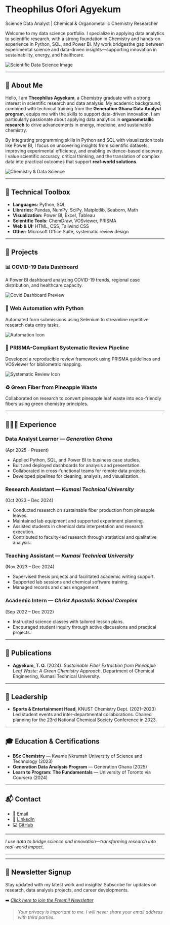 # Theophilus Ofori Agyekum
Science Data Analyst | Chemical & Organometallic Chemistry Researcher

Welcome to my data science portfolio. I specialize in applying data analytics to scientific 
research, with a strong foundation in Chemistry and hands-on experience in Python, SQL, and Power BI. 
My work bridgesthe gap between experimental science and data-driven insights—supporting innovation in 
sustainability, energy, and healthcare.

![Scientific Data Science Image](assetsimg/Cop_20250619_164238.png)

---

## 📌 About Me

Hello, I am **Theophilus Agyekum**, a Chemistry graduate with a strong interest in scientific research and data analysis. 
My academic background, combined with technical training from the **Generation Ghana Data Analyst program**, equips me with 
the skills to support data-driven innovation. I am particularly passionate about applying data analytics in **organometallic research** 
to drive advancements in energy, medicine, and sustainable chemistry.

By integrating programming skills in Python and SQL with visualization tools like Power BI, I focus on uncovering insights from
scientific datasets, improving experimental efficiency, and enabling evidence-based discovery. I value scientific accuracy, critical 
thinking, and the translation of complex data into practical outcomes that support **real-world solutions**.

![Chemistry & Data Science](assetsimg/product_page.jpeg)

---

## 🧰 Technical Toolbox

- **Languages:** Python, SQL  
- **Libraries:** Pandas, NumPy, SciPy, Matplotlib, Seaborn, Math  
- **Visualization:** Power BI, Excel, Tableau  
- **Scientific Tools:** ChemDraw, VOSviewer, PRISMA  
- **Web & UI:** HTML, CSS, Tailwind CSS  
- **Other:** Microsoft Office Suite, systematic review design

---

## 🚀 Projects

### 📊 COVID-19 Data Dashboard
A Power BI dashboard analyzing COVID-19 trends, regional case distribution, and healthcare capacity.

![Covid Dashboard Preview](assetsimg/covid_125647.png)

### 🤖 Web Automation with Python
Automated form submissions using Selenium to streamline repetitive research data entry tasks.

![Automation Icon](https://cdn-icons-png.flaticon.com/512/2059/2059687.png)

### 🧬 PRISMA-Compliant Systematic Review Pipeline
Developed a reproducible review framework using PRISMA guidelines and VOSviewer for bibliometric mapping.

![Systematic Review Icon](assetsimg/CpVos_20250619_170912.png)

### ♻️ Green Fiber from Pineapple Waste
Collaborated on research to convert pineapple leaf waste into eco-friendly fibers using green chemistry principles.

---

## 🧑🏽‍🏫 Experience

### **Data Analyst Learner** — *Generation Ghana* 
(Apr 2025 – Present)
- Applied Python, SQL, and Power BI to business case studies.
- Built and deployed dashboards for analysis and presentation.
- Collaborated in cross-functional teams for remote data projects.
- Developed pipelines for cleaning, analysis, and visualization.

### **Research Assistant** — *Kumasi Technical University* 
(Oct 2023 – Dec 2024)
- Conducted research on sustainable fiber production from pineapple leaves.
- Maintained lab equipment and supported experiment planning.
- Assisted students in chemical data interpretation and research execution.
- Contributed to faculty-led research through statistical and qualitative analysis.

### **Teaching Assistant** — *Kumasi Technical University* 
(Nov 2023 – Dec 2024)
- Supervised thesis projects and facilitated academic writing support.
- Supported lab sessions and chemical software training.
- Managed records and class engagement.

### **Academic Intern** — *Christ Apostolic School Complex* 
(Sep 2022 – Dec 2022)
- Instructed science classes with tailored lesson plans.
- Encouraged student inquiry through active discussions and practical projects.

---

## 📝 Publications

- **Agyekum, T. O.** (2024). *Sustainable Fiber Extraction from Pineapple Leaf Waste: A Green Chemistry Approach*.
Department of Chemical Engineering, Kumasi Technical University.

---

## 🥇 Leadership

- **Sports & Entertainment Head**, KNUST Chemistry Dept. (2021–2023)  
  Led student events and inter-departmental collaborations. Chaired planning for the 23rd National Chemical Society Conference in 2023.

---

## 🎓 Education & Certifications

- **BSc Chemistry** — Kwame Nkrumah University of Science and Technology (2023)  
- **Generation Data Analysis Program** — Generation Ghana (2025)  
- **Learn to Program: The Fundamentals** — University of Toronto via Coursera (2024)

---

## 📬 Contact

- 📧 [Email](mailto:theophylls80@gmail.com)  
- 💼 [LinkedIn](http://www.linkedin.com/in/theophilus-ofori-agyekum-1a16a0193) 
- 💻 [GitHub](https://github.com/freemil80)

---

*I use data to bridge science and innovation—transforming research into real-world impact.*

---
---

## 📧 Newsletter Signup

Stay updated with my latest work and insights! Subscribe for updates on research, data analysis projects, and career developments.

➡️ [*Click here to join the Freemil Newsletter*](https://freemil80.github.io/newsletter-website/)

> *Your privacy is important to me. I will never share your email address with third parties.*


